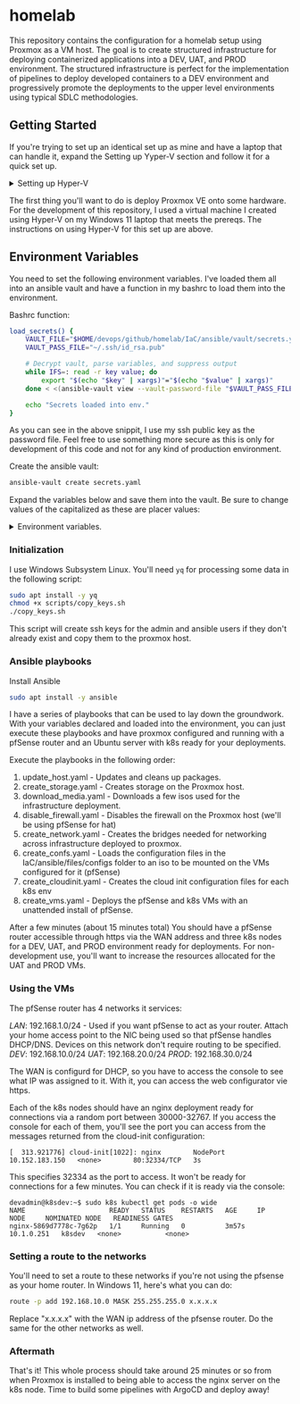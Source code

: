 # homelab

This repository contains the configuration for a homelab setup using Proxmox as a VM host. The goal is to create structured infrastructure for deploying containerized applications into a DEV, UAT, and PROD environment. The structured infrastructure is perfect for the implementation of pipelines to deploy developed containers to a DEV environment and progressively promote the deployments to the upper level environments using typical SDLC methodologies.

## Getting Started

If you're trying to set up an identical set up as mine and have a laptop that can handle it, expand the Setting up Yyper-V section and follow it for a quick set up.

<details>
<summary>Setting up Hyper-V</summary>

If you have a laptop that can handle it, you can run the whole thing on Hyper-V on it. My 7th gen X1 carbon is dated and not a whole lot to rave about, but it handled the job well.

1. Enable Intel VT-x/VT-d in BIOS
2. Install Hyper-V by opening `appwiz.cpl`, clicking `Turn Windows features on or off` -> Check `Hyper-V` -> Follow prompts and reboot to complete the install.
3. Download [ProxMox ISO | https://enterprise.proxmox.com/iso/proxmox-ve_8.3-1.iso]
4. Execute the powershell script in the scripts folder
5. Run the `hyperv_init.ps1` powershell script

### Script Explanation:
The script first defines the names for the external and internal switches, retrieves the network adapter connected to the internet, and creates an external switch using that adapter. It then creates an internal switch for private networking. The script proceeds to define the VM's name, ISO file path, memory size, and disk size, creating a new VM with these specifications. Secure boot is disabled for the VM, and a virtual hard disk is added. Three network adapters are attached to the VM: two to the external switch and one to the internal switch, with MAC address spoofing enabled for all three. Finally, the ISO file is set as the DVD drive for the VM.

Follow through with the installation of Proxmox VE via the console and proceed with the next steps.

</details>

The first thing you'll want to do is deploy Proxmox VE onto some hardware. For the development of this repository, I used a virtual machine I created using Hyper-V on my Windows 11 laptop that meets the prereqs. The instructions on using Hyper-V for this set up are above.

## Environment Variables

You need to set the following environment variables. I've loaded them all into an ansible vault and have a function in my bashrc to load them into the environment.

Bashrc function:
```sh
load_secrets() {
    VAULT_FILE="$HOME/devops/github/homelab/IaC/ansible/vault/secrets.yaml"
    VAULT_PASS_FILE="~/.ssh/id_rsa.pub"

    # Decrypt vault, parse variables, and suppress output
    while IFS=: read -r key value; do
        export "$(echo "$key" | xargs)"="$(echo "$value" | xargs)"
    done < <(ansible-vault view --vault-password-file "$VAULT_PASS_FILE" "$VAULT_FILE" | grep ': ')

    echo "Secrets loaded into env."
}
```

As you can see in the above snippit, I use my ssh public key as the password file. Feel free to use something more secure as this is only for development of this code and not for any kind of production environment.

Create the ansible vault:

```sh
ansible-vault create secrets.yaml
```

Expand the variables below and save them into the vault. Be sure to change values of the capitalized as these are placer values:

<details>
<summary>Environment variables.</summary>

## Local Env
DOWNLOADS_DIRECTORY: "PATH/TO/YOUR/DOWNLOADS ie /home/USER/downloads"
DOMAIN: "DOMAIN ie mydomain (not mydomain.com)"
NETWORK: "NETWORK/MASK ie. 192.168.1.0/24"

## Admin
ADMIN_EMAIL: 'ADMIN EMAIL'
ADMIN_USERNAME: 'ADMIN USERNAME'
ADMIN_PASSWORD: 'ADMIN PASSWORD'
ADMIN_SSH_KEY: "/PATH/TO/HOME/.ssh/id_rsa"

## Root
ROOT_PASSWORD: 'ROOT PASSWORD'

## Proxmox
PM_USER: "PROXMOX USER ie. root"
PM_PASSWORD: "PROXMOX USER PASSWORD"
PM_ADDRESS: "PROXMOX IP ADDRESS":

## Ansible
ANSIBLE_SSH_KEY: "/PATH/TO/HOME/.ssh/ansible_key"

</details>

### Initialization

I use Windows Subsystem Linux. You'll need `yq` for processing some data in the following script:

``` sh
sudo apt install -y yq
chmod +x scripts/copy_keys.sh
./copy_keys.sh
```

This script will create ssh keys for the admin and ansible users if they don't already exist and copy them to the proxmox host.

### Ansible playbooks

Install Ansible

``` sh
sudo apt install -y ansible
```

I have a series of playbooks that can be used to lay down the groundwork. With your variables declared and loaded into the environment, you can just execute these playbooks and have proxmox configured and running with a pfSense router and an Ubuntu server with k8s ready for your deployments.

Execute the playbooks in the following order:

1. update_host.yaml - Updates and cleans up packages.
2. create_storage.yaml - Creates storage on the Proxmox host.
3. download_media.yaml - Downloads a few isos used for the infrastructure deployment.
4. disable_firewall.yaml - Disables the firewall on the Proxmox host (we'll be using pfSense for hat)
5. create_network.yaml - Creates the bridges needed for networking across infrastructure deployed to proxmox.
6. create_confs.yaml - Loads the configuration files in the IaC/ansible/files/configs folder to an iso to be mounted on the VMs configured for it (pfSense)
7. create_cloudinit.yaml - Creates the cloud init configuration files for each k8s env
8. create_vms.yaml - Deploys the pfSense and k8s VMs with an unattended install of pfSense.

After a few minutes (about 15 minutes total) You should have a pfSense router accessible through https via the WAN address and three k8s nodes for a DEV, UAT, and PROD environment ready for deployments. For non-development use, you'll want to increase the resources allocated for the UAT and PROD VMs.

### Using the VMs

The pfSense router has 4 networks it services:

*LAN*: 192.168.1.0/24 - Used if you want pfSense to act as your router. Attach your home access point to the NIC being used so that pfSense handles DHCP/DNS. Devices on this network don't require routing to be specified.
*DEV*: 192.168.10.0/24
*UAT*: 192.168.20.0/24
*PROD*: 192.168.30.0/24

The WAN is configurd for DHCP, so you have to access the console to see what IP was assigned to it. With it, you can access the web configurator vie https.

Each of the k8s nodes should have an nginx deployment ready for connections via a random port between 30000-32767. If you access the console for each of them, you'll see the port you can access from the messages returned from the cloud-init configuration:

```
[  313.921776] cloud-init[1022]: nginx        NodePort    10.152.183.150   <none>        80:32334/TCP   3s
```

This specifies 32334 as the port to access. It won't be ready for connections for a few minutes. You can check if it is ready via the console:

```
devadmin@k8sdev:~$ sudo k8s kubectl get pods -o wide
NAME                     READY   STATUS    RESTARTS   AGE     IP           NODE     NOMINATED NODE   READINESS GATES
nginx-5869d7778c-7g62p   1/1     Running   0          3m57s   10.1.0.251   k8sdev   <none>           <none>
```

### Setting a route to the networks

You'll need to set a route to these networks if you're not using the pfsense as your home router. In Windows 11, here's what you can do:

```sh
route -p add 192.168.10.0 MASK 255.255.255.0 x.x.x.x
```

Replace "x.x.x.x" with the WAN ip address of the pfsense router. Do the same for the other networks as well.

### Aftermath

That's it! This whole process should take around 25 minutes or so from when Proxmox is installed to being able to access the nginx server on the k8s node. Time to build some pipelines with ArgoCD and deploy away!
